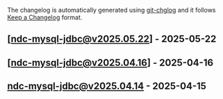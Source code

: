 The changelog is automatically generated using [git-chglog](https://github.com/git-chglog/git-chglog) and it follows [Keep a Changelog](https://keepachangelog.com) format.


<a name="ndc-mysql-jdbc@v2025.05.22"></a>
## [ndc-mysql-jdbc@v2025.05.22] - 2025-05-22

<a name="ndc-mysql-jdbc@v2025.04.16"></a>
## [ndc-mysql-jdbc@v2025.04.16] - 2025-04-16

<a name="ndc-mysql-jdbc@v2025.04.14"></a>
## ndc-mysql-jdbc@v2025.04.14 - 2025-04-15
